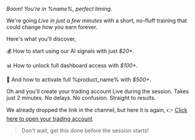 *Boom\! You\'re in %name%\, perfect timing\.*

We\'re going *Live in just a few minutes* with a short\, no\-fluff training that could change how you earn forever\.

Here\'s what you\'ll discover,

💰 How to start using our AI signals with just *$20\+*\.

📊 How to unlock full dashboard access with *$100\+*\.

🤖 And how to activate full %product_name% with *$500\+*\.

Oh and you\'ll create your trading account Live during the session\. Takes just 2 minutes\. No delays\. No confusion\. Straight to results\.

We already dropped the link in the channel\, but here it is again\,
👉 [Click here to open your trading account](%link%)

>Don\'t wait\, get this done before the session starts\!